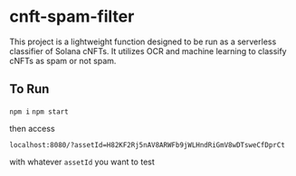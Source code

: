 # cnft-spam-filter

This project is a lightweight function designed to be run as a serverless classifier of Solana cNFTs. It utilizes OCR and machine learning to classify cNFTs as spam or not spam.

## To Run
`npm i`
`npm start`

then access

`localhost:8080/?assetId=H82KF2Rj5nAV8ARWFb9jWLHndRiGmV8wDTsweCfDprCt`

with whatever `assetId` you want to test